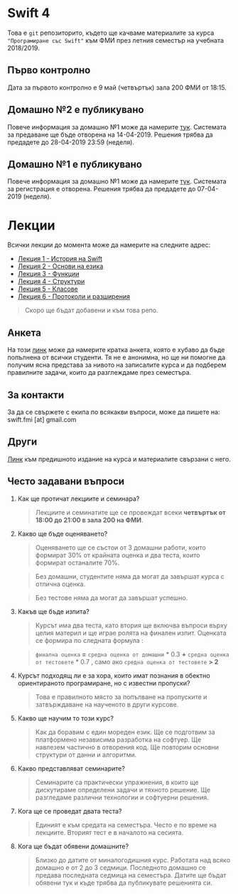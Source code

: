 # Swift 4

Това е `git` репозиторито, където ще качваме материалите за курса `"Програмиране със Swift"` към ФМИ през летния семестър на учебната 2018/2019.

## Първо контролно

Дата за първото контролно е 9 май (четвъртък) зала 200 ФМИ от 18:15.

## Домашно №2 е публикувано

Повече информация за домашно №1 може да намерите [тук](https://github.com/SwiftFMI/swift_2018_2019/blob/master/lectures/2019-04-11-Swift-4-%D0%94%D0%BE%D0%BC%D0%B0%D1%88%D0%BD%D0%BE-2.md). Системата за предаване ще бъде отворена на 14-04-2019. Решения трябва да предадете до 28-04-2019 23:59 (неделя).

## Домашно №1 е публикувано

Повече информация за домашно №1 може да намерите [тук](https://github.com/SwiftFMI/swift_2018_2019/blob/master/lectures/2019-03-21-Swift-4-%D0%94%D0%BE%D0%BC%D0%B0%D1%88%D0%BD%D0%BE-1.md). Системата за регистрация е отворена. Решения трябва да предадете до 07-04-2019 (неделя).

# Лекции

Всички лекции до момента може да намерите на следните адрес:

* [Лекция 1 - История на Swift](https://github.com/SwiftFMI/swift_2017_2018/blob/master/lectures/2018-03-01-Swift-4-%D0%9B%D0%B5%D0%BA%D1%86%D0%B8%D1%8F-1.md)
* [Лекция 2 - Основи на езика](https://github.com/SwiftFMI/swift_2017_2018/blob/master/lectures/2018-03-08-Swift-4-%D0%9B%D0%B5%D0%BA%D1%86%D0%B8%D1%8F-2.md)
* [Лекция 3 - Функции](https://github.com/SwiftFMI/swift_2017_2018/blob/master/lectures/2018-03-15-Swift-4-%D0%9B%D0%B5%D0%BA%D1%86%D0%B8%D1%8F-3.md)
* [Лекция 4 - Структури](https://github.com/SwiftFMI/swift_2017_2018/blob/master/lectures/2018-03-22-Swift-4-%D0%9B%D0%B5%D0%BA%D1%86%D0%B8%D1%8F-4.md)
* [Лекция 5 - Класове](https://github.com/SwiftFMI/swift_2017_2018/blob/master/lectures/2018-04-12-Swift-4-%D0%9B%D0%B5%D0%BA%D1%86%D0%B8%D1%8F-6.md)
* [Лекция 6 - Протоколи и разширения](https://github.com/SwiftFMI/swift_2017_2018/blob/master/lectures/2018-04-19-Swift-4-%D0%9B%D0%B5%D0%BA%D1%86%D0%B8%D1%8F-7.md)

> Скоро ще бъдат добавени и към това репо.

## Анкета

На този [линк](https://goo.gl/forms/w547eDGH0w3ORgvE2) може да намерите кратка анкета, която е хубаво да бъде попълнена от всички студенти. Тя не е анонимна, но ще ни помогне да получим ясна представа за нивото на записалите курса и да подберем правилните задачи, които да разглеждаме през семестъра.

## За контакти

За да се свържете с екипа по всякакви въпроси, може да пишете на:
swift.fmi [at] gmail.com

## Други

[Линк](https://github.com/SwiftFMI/swift_2017_2018) към предишното издание на курса и материалите свързани с него.

## Често задавани въпроси

1. Как ще протичат лекциите и семинара?
	
	> Лекциите и семинатите ще се провеждат всеки __четвъртък от 18:00 до 21:00 в зала 200 на ФМИ__.

2. Какво ще бъде оценяването?
	
	> Оценяването ще се състои от 3 домашни работи, които формират 30% от крайната оценка и два теста, които формират останалите 70%.
	
	> Без домашни, студентите няма да могат да завършат курса с отлична оценка. 
	
	> Без тестове няма да могат да завършат успешно.

3. Какъв ще бъде изпита?
	
	> Курсът има два теста, като втория ще включва въпроси върху целия материл и ще играе ролята на финален изпит. Оценката се формира по следната формула :
		
	> `финална оценка` __=__ `средна оценка от домашни` * 0.3 __+__ `средна оценка от тестовете` * 0.7 , само ако  `средна оценка от тестовете` __> 2__

4. Курсът подходящ ли е за хора, които имат познания в обектно ориентираното програмиране, но с известни пропуски?
	> Това е правилното място за попълване на пропуските и затвърждаване на наученото в други курсове.

5. Какво ще научим то този курс?
	> Как да боравим с един мореден език. Ще се подготвим за платформено независима разработка на софтуер. Ще навлезем частично в отворения код. Ще повторим основни структури от данни и алгоритми.

6. Какво представляват семинарите?
	> Семинарите са практически упражнения, в които ще дискутираме определени задачи и тяхното решение. Ще разгледаме различни технологии и софтуерни решения.

7. Кога ще се проведат двата теста?
	> Единият е към средата на семестъра. Често е по време на лекциите. Вторият тест е в началото на сесията.
	
8. Кога ще бъдат обявени домашните?
	> Близко до датите от миналогодишния курс. Работата над всяко домашно е от 2 до 3 седмици. Последното домашно се предава последната седмица на семестъра. Датите ще бъдат обявени тук и къде трябва да публикувате решенията си.
	
